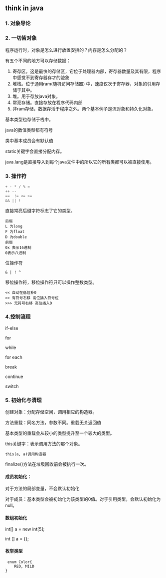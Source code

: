 ## think in java

### 1. 对象导论

### 2. 一切皆对象

程序运行时，对象是怎么进行放置安排的？内存是怎么分配的？

有五个不同的地方可以存储数据：

1. 寄存区。这是最快的存储区，它位于处理器内部，寄存器数量及其有限，程序中感觉不到寄存器存才的迹象
2. 堆栈。位于通用ram(随机访问存储器) 中，速度仅次于寄存器，对象的引用存储于其中。
3. 堆。用于存放java对象。
4. 常亮存储。直接存放在程序代码内部
5. 非ram存储，数据存活于程序之外。两个基本例子是流对象和持久化对象。

基本类型也存储于栈中。

java的数值类型都有符号

类中基本成员会有默认值

static关键字会直接分配内存。

java.lang是直接导入到每个java文件中的所以它的所有类都可以被直接使用。

### 3. 操作符

```java 
+ - * / % =  
++ -- 
==  != <= >=
&& || !
```

直接常亮后缀字符标志了它的类型。

```
后缀
L 为long
F 为float
D 为double
前缀
0x 表示16进制
0表示八进制
```

位操作符

```
& | ! ^
```

移位操作符，移位操作符只可以操作整数类型。

```
<< 自动在低位补0
>> 有符号右移 高位插入符号位
>>> 无符号右移 高位插入0
```

### 4.控制流程

if-else

for

while

for each

break

continue

switch

### 5. 初始化与清理

创建对象：分配存储空间，调用相应的构造器。

方法重载：同名方法，参数不同。重载无关返回值

基本类型的重载会从较小的类型提升至一个较大的类型。

this关键字：表示调用方法的那个对象。

```
this(a, a)调用构造器
```

finalize()方法在垃圾回收前会被执行一次。

#### 成员初始化：

对于方法的局部变量，不会默认初始化

对于成员：基本类型会被初始化为该类型的0值。对于引用类型，会默认初始化为null。

#### 数组初始化

int[] a = new int[5];

int [] a = {};

#### 枚举类型

```
 enum Color{
	RED, MILD
}
```

